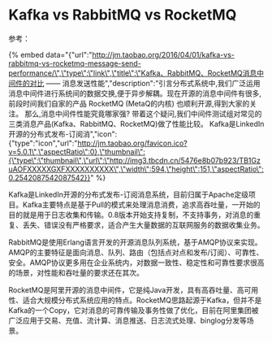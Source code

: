 # Kafka vs RabbitMQ vs RocketMQ

参考：

{% embed data="{\"url\":\"http://jm.taobao.org/2016/04/01/kafka-vs-rabbitmq-vs-rocketmq-message-send-performance/\",\"type\":\"link\",\"title\":\"Kafka、RabbitMQ、RocketMQ消息中间件的对比 —— 消息发送性能\",\"description\":\"引言分布式系统中,我们广泛运用消息中间件进行系统间的数据交换,便于异步解耦。现在开源的消息中间件有很多,前段时间我们自家的产品 RocketMQ \(MetaQ的内核\) 也顺利开源,得到大家的关注。 那么,消息中间件性能究竟哪家强? 带着这个疑问,我们中间件测试组对常见的三类消息产品\(Kafka、RabbitMQ、RocketMQ\)做了性能比较。 Kafka是LinkedIn开源的分布式发布-订阅消\",\"icon\":{\"type\":\"icon\",\"url\":\"http://jm.taobao.org/favicon.ico?v=5.0.1\",\"aspectRatio\":0},\"thumbnail\":{\"type\":\"thumbnail\",\"url\":\"http://img3.tbcdn.cn/5476e8b07b923/TB1GzuAOFXXXXXGXFXXXXXXXXXX\",\"width\":594,\"height\":151,\"aspectRatio\":0.2542087542087542}}" %}



Kafka是LinkedIn开源的分布式发布-订阅消息系统，目前归属于Apache定级项目。Kafka主要特点是基于Pull的模式来处理消息消费，追求高吞吐量，一开始的目的就是用于日志收集和传输。0.8版本开始支持复制，不支持事务，对消息的重复、丢失、错误没有严格要求，适合产生大量数据的互联网服务的数据收集业务。

RabbitMQ是使用Erlang语言开发的开源消息队列系统，基于AMQP协议来实现。AMQP的主要特征是面向消息、队列、路由（包括点对点和发布/订阅）、可靠性、安全。AMQP协议更多用在企业系统内，对数据一致性、稳定性和可靠性要求很高的场景，对性能和吞吐量的要求还在其次。

RocketMQ是阿里开源的消息中间件，它是纯Java开发，具有高吞吐量、高可用性、适合大规模分布式系统应用的特点。RocketMQ思路起源于Kafka，但并不是Kafka的一个Copy，它对消息的可靠传输及事务性做了优化，目前在阿里集团被广泛应用于交易、充值、流计算、消息推送、日志流式处理、binglog分发等场景。





